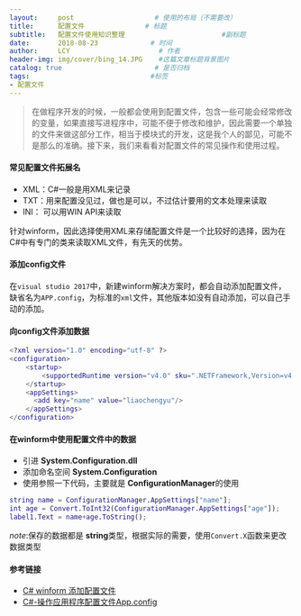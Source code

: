 ```yaml
---
layout:     post                    # 使用的布局（不需要改）
title:      配置文件               # 标题 
subtitle:   配置文件使用知识整理                        #副标题
date:       2018-08-23             # 时间
author:     LCY                      # 作者
header-img: img/cover/bing_14.JPG    #这篇文章标题背景图片
catalog: true                       # 是否归档
tags:                              #标签
- 配置文件
---
```


>在做程序开发的时候，一般都会使用到配置文件，包含一些可能会经常修改的变量，如果直接写进程序中，可能不便于修改和维护，因此需要一个单独的文件来做这部分工作，相当于模块式的开发，这是我个人的鄙见，可能不是那么的准确。接下来，我们来看看对配置文件的常见操作和使用过程。

#### 常见配置文件拓展名
+ XML：C#一般是用XML来记录
+ TXT：用来配置没见过，做也是可以，不过估计要用的文本处理来读取
+ INI： 可以用WIN API来读取

针对winform，因此选择使用XML来存储配置文件是一个比较好的选择，因为在C#中有专门的类来读取XML文件，有先天的优势。

#### 添加config文件
在`visual studio 2017`中，新建winform解决方案时，都会自动添加配置文件，缺省名为`APP.config`，为标准的`xml`文件，其他版本如没有自动添加，可以自己手动的添加。

#### 向config文件添加数据
 
 ```matlab
 <?xml version="1.0" encoding="utf-8" ?>
 <configuration>
     <startup>
         <supportedRuntime version="v4.0" sku=".NETFramework,Version=v4.5" />
     </startup>
     <appSettings>
       <add key="name" value="liaochengyu"/>
     </appSettings>
 </configuration>
 ```

 #### 在winform中使用配置文件中的数据
+ 引进 **System.Configuration.dll**
+ 添加命名空间 **System.Configuration**
+ 使用参照一下代码，主要就是 **ConfigurationManager**的使用

```matlab
string name = ConfigurationManager.AppSettings["name"];
int age = Convert.ToInt32(ConfigurationManager.AppSettings["age"]);
label1.Text = name+age.ToString();
```

*note*:保存的数据都是 **string**类型，根据实际的需要，使用`Convert.X`函数来更改数据类型

#### 参考链接
+ [C# winform 添加配置文件](https://blog.csdn.net/e295166319/article/details/77839798)
+ [C#-操作应用程序配置文件App.config](https://www.cnblogs.com/ddx-deng/p/3755842.html)